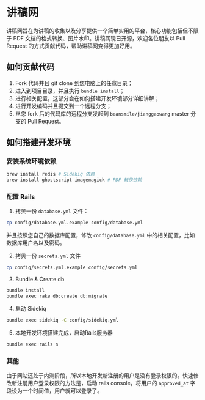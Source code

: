 讲稿网
=====

讲稿网旨在为讲稿的收集以及分享提供一个简单实用的平台，核心功能包括但不限于 PDF 文档的格式转换、图片水印。讲稿网现已开源，欢迎各位朋友以 Pull Request 的方式贡献代码，帮助讲稿网变得更加好用。

## 如何贡献代码

1. Fork 代码并且 git clone 到您电脑上的任意目录；
2. 进入到项目目录，并且执行 `bundle install`；
3. 进行相关配置，这部分会在如何搭建开发环境部分详细讲解；
4. 进行开发编码并且提交到一个远程分支；
5. 从您 fork 后的代码库的远程分支发起到 `beansmile/jianggaowang` master 分支的 Pull Request。

## 如何搭建开发环境

### 安装系统环境依赖

```sh
brew install redis # Sidekiq 依赖
brew install ghostscript imagemagick # PDF 转换依赖
```

### 配置 Rails

1. 拷贝一份 `database.yml` 文件：
  ```sh
  cp config/database.yml.example config/database.yml
  ```
并且按照您自己的数据库配置，修改 `config/database.yml` 中的相关配置，比如数据库用户名以及密码。

2. 拷贝一份 `secrets.yml` 文件
  ```sh
  cp config/secrets.yml.example config/secrets.yml
  ```

3. Bundle & Create db
  ```sh
  bundle install
  bundle exec rake db:create db:migrate
  ```

4. 启动 Sidekiq
  ```sh
  bundle exec sidekiq -C config/sidekiq.yml
  ```

5. 本地开发环境搭建完成，启动Rails服务器
  ```sh
  bundle exec rails s
  ```

### 其他

由于网站还处于内测阶段，所以本地开发新注册的用户是没有登录权限的。快速修改新注册用户登录权限的方法是，启动 rails console，将用户的 `approved_at` 字段设为一个时间值，用户就可以登录了。
